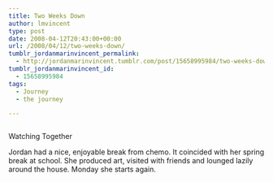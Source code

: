 ```yaml
---
title: Two Weeks Down
author: lmvincent
type: post
date: 2008-04-12T20:43:00+00:00
url: /2008/04/12/two-weeks-down/
tumblr_jordanmarinvincent_permalink:
  - http://jordanmarinvincent.tumblr.com/post/15658995984/two-weeks-down
tumblr_jordanmarinvincent_id:
  - 15658995984
tags:
  - Journey
  - the journey

---
```

<a href="http://www.flickr.com/photos/larryvincent/2409568288/" title="photo sharing" target="_blank" rel="noopener"><img src="http://farm3.static.flickr.com/2033/2409568288_a34be61203_m.jpg" alt="" /></a>

Watching Together

Jordan had a nice, enjoyable break from chemo. It coincided with her spring break at school. She produced art, visited with friends and lounged lazily around the house. Monday she starts again.

<div class="blogger-post-footer">
  <img loading="lazy" width="1" height="1" src="https://blogger.googleusercontent.com/tracker/9039099668816362935-1979431795358757452?l=jordansjourney2.blogspot.com" alt="" />
</div>